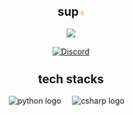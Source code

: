 <div align="center">
  
  ## <strong>sup<img src="https://raw.githubusercontent.com/ginny100/ginny100/main/assets/waving-hand.webp" width="2%"></strong><br/>
  <p align="center">
    <a><img src="https://readme-typing-svg.herokuapp.com?color=3DF7E2&size=25&center=true&lines=owner+@+paraselling;para.ac"></a>
  </p>
  
</div>

<div align="center">
  <a href="https://discord.gg/paraselling">
    <img src="https://discord.c99.nl/widget/theme-5/1267840515114799105.png" alt="Discord" />
  </a>
</div>

## <div align="center">tech stacks</div>
<div align="center">
  <img src="https://cdn.jsdelivr.net/gh/devicons/devicon/icons/python/python-original.svg" height="40" alt="python logo"  />
  <img width="12" />
  <img src="https://cdn.jsdelivr.net/gh/devicons/devicon/icons/csharp/csharp-original.svg" height="40" alt="csharp logo"  />
  <img width="12" />
</div>


